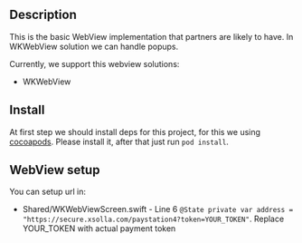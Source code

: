 ## Description
This is the basic WebView implementation that partners are likely to have. 
In WKWebView solution we can handle popups.

Currently, we support this webview solutions:
* WKWebView

## Install
At first step we should install deps for this project, for this we using [cocoapods](https://cocoapods.org). Please install it, after that just run `pod install`.


## WebView setup
You can setup url in:
* Shared/WKWebViewScreen.swift - Line 6 `@State private var address = "https://secure.xsolla.com/paystation4?token=YOUR_TOKEN"`. Replace YOUR_TOKEN with actual payment token
